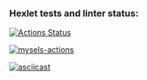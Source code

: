 ### Hexlet tests and linter status:
[![Actions Status](https://github.com/Seawis/fullstack-javascript-project-46/actions/workflows/hexlet-check.yml/badge.svg)](https://github.com/Seawis/fullstack-javascript-project-46/actions)

[![mysels-actions](https://github.com/Seawis/fullstack-javascript-project-46/actions/workflows/mysels-actions.yml/badge.svg)](https://github.com/Seawis/fullstack-javascript-project-46/actions/workflows/mysels-actions.yml)

[![asciicast](https://asciinema.org/a/720945.svg)](https://asciinema.org/a/720945)
